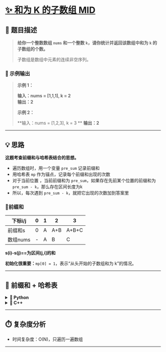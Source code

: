 # [✨ 和为 K 的子数组 MID](https://leetcode.cn/problems/subarray-sum-equals-k)


## 📝 题目描述

> **给你一个整数数组 `nums` 和一个整数 `k`，请你统计并返回该数组中和为 `k` 的子数组的个数。**
>
> 子数组是数组中元素的连续非空序列。

### 🧩 示例输出

> **示例 1：**
>
> **输入：nums = [1,1,1], k = 2**  
> **输出：2**
>
> **示例 2：**
>
> **输入：nums = [1,2,3], k = 3  **
> **输出：2**

---

## 💡 思路

**这题考查前缀和与哈希表结合的思想。**

- 遍历数组时，用一个变量 `pre_sum` 记录前缀和
- 用哈希表 `mp` 作为锚点，记录每个前缀和出现的次数
- 对于当前位置 ，当前前缀和为 `pre_sum`，如果存在先前某个位置的前缀和为 `pre_sum - k`，那么存在区间长度为k
- 所以，每次遇到 `pre_sum - k`，就把它出现的次数加到答案里

### 🌲前缀和

| 下标i/j  | 0   | 1   | 2   | 3     |
| ------ | --- | --- | --- | ----- |
| 前缀和s   | 0   | A   | A+B | A+B+C |
| 数组nums | -   | A   | B   | C     |


**s(i)-s(j)\==为区间(j,i]的和**

**初始化很重要：**`mp[0] = 1`，表示“从头开始的子数组和为 k”的情况。

---

## 🧭 前缀和 + 哈希表

<details>
  <summary><strong>🐍 Python </strong></summary>

```python
class Solution:
    def subarraySum(self, nums, k):
        from collections import defaultdict
        mp = defaultdict(int)
        mp[0] = 1
        pre_sum = 0
        ans = 0
        for x in nums:
            pre_sum += x
            ans += mp[pre_sum - k]
            mp[pre_sum] += 1
        return ans
```
</details>

<details>
  <summary><strong>🦕 C++ </strong></summary>

```cpp
#include <vector>
#include <unordered_map>
using namespace std;

class Solution {
public:
    int subarraySum(vector<int>& nums, int k) {
        unordered_map<int, int> mp;
        mp[0] = 1;
        int pre_sum = 0, res = 0;
        for (int x : nums) {
            pre_sum += x;
            if (mp.count(pre_sum - k))
                res += mp[pre_sum - k];
            mp[pre_sum]++;
        }
        return res;
    }
};
```
</details>

---

## ⏱️ 复杂度分析

- 时间复杂度：O(N)，只遍历一遍数组

---
